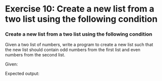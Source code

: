 # Exercise 10: Create a new list from a two list using the following condition #
###  Create a new list from a two list using the following condition ###

Given a two list of numbers, write a program to create a new list such that the new list should contain odd numbers from the first list and even numbers from the second list. 

Given:


Expected output:


